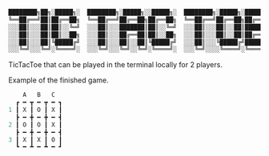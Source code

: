 ```java
████████╗██╗░█████╗░  ████████╗░█████╗░░█████╗░  ████████╗░█████╗░███████╗
╚══██╔══╝██║██╔══██╗  ╚══██╔══╝██╔══██╗██╔══██╗  ╚══██╔══╝██╔══██╗██╔════╝
░░░██║░░░██║██║░░╚═╝  ░░░██║░░░███████║██║░░╚═╝  ░░░██║░░░██║░░██║█████╗░░
░░░██║░░░██║██║░░██╗  ░░░██║░░░██╔══██║██║░░██╗  ░░░██║░░░██║░░██║██╔══╝░░
░░░██║░░░██║╚█████╔╝  ░░░██║░░░██║░░██║╚█████╔╝  ░░░██║░░░╚█████╔╝███████╗
░░░╚═╝░░░╚═╝░╚════╝░  ░░░╚═╝░░░╚═╝░░╚═╝░╚════╝░  ░░░╚═╝░░░░╚════╝░╚══════╝
```
TicTacToe that can be played in the terminal locally for 2 players.

Example of the finished game.
```java
    A   B   C
  ┏ ━ ┳ ━ ┳ ━ ┓
1 ┃ X ┃ O ┃ X ┃
  ┣ ━ ╋ ━ ╋ ━ ┫
2 ┃ O ┃ O ┃ X ┃
  ┣ ━ ╋ ━ ╋ ━ ┫
3 ┃ X ┃ X ┃ O ┃
  ┗ ━ ┻ ━ ┻ ━ ┛
  ```
